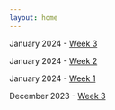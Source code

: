 ```yaml
---
layout: home
---
```


January 2024  - [Week 3](./devlog/jan24-week-3.md)

January 2024  - [Week 2](./devlog/jan24-week-2.md)

January 2024  - [Week 1](./devlog/jan24-week-1.md)

December 2023 - [Week 3](./devlog/dec23-week-3.md)

